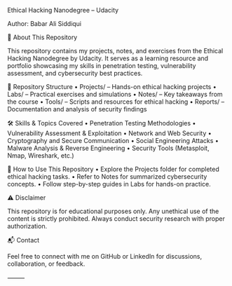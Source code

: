 Ethical Hacking Nanodegree – Udacity

Author: Babar Ali Siddiqui

📌 About This Repository

This repository contains my projects, notes, and exercises from the Ethical Hacking Nanodegree by Udacity. It serves as a learning resource and portfolio showcasing my skills in penetration testing, vulnerability assessment, and cybersecurity best practices.

📂 Repository Structure
	•	Projects/ – Hands-on ethical hacking projects
	•	Labs/ – Practical exercises and simulations
	•	Notes/ – Key takeaways from the course
	•	Tools/ – Scripts and resources for ethical hacking
	•	Reports/ – Documentation and analysis of security findings

🛠️ Skills & Topics Covered
	•	Penetration Testing Methodologies
	•	Vulnerability Assessment & Exploitation
	•	Network and Web Security
	•	Cryptography and Secure Communication
	•	Social Engineering Attacks
	•	Malware Analysis & Reverse Engineering
	•	Security Tools (Metasploit, Nmap, Wireshark, etc.)

🚀 How to Use This Repository
	•	Explore the Projects folder for completed ethical hacking tasks.
	•	Refer to Notes for summarized cybersecurity concepts.
	•	Follow step-by-step guides in Labs for hands-on practice.

⚠️ Disclaimer

This repository is for educational purposes only. Any unethical use of the content is strictly prohibited. Always conduct security research with proper authorization.

📬 Contact

Feel free to connect with me on GitHub or LinkedIn for discussions, collaboration, or feedback.

⸻
